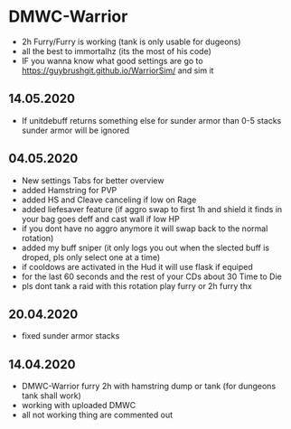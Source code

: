 # DMWC-Warrior

* 2h Furry/Furry is working (tank is only usable for dugeons)
* all the best to immortalhz (its the most of his code)
* IF you wanna know what good settings are go to https://guybrushgit.github.io/WarriorSim/ and sim it

## 14.05.2020

* If unitdebuff returns something else for sunder armor than 0-5 stacks sunder armor will be ignored

## 04.05.2020

* New settings Tabs for better overview
* added Hamstring for PVP
* added HS and Cleave canceling if low on Rage
* added liefesaver feature (if aggro swap to first 1h and shield it finds in your bag goes deff and cast wall if low HP
* if you dont have no aggro anymore it will swap back to the normal rotation)
* added my buff sniper (it only logs you out when the slected buff is droped, pls only select one at a time)
* if cooldows are activated in the Hud it will use flask if equiped 
* for the last 60 seconds and the rest of your CDs about 30 Time to Die 
* pls dont tank a raid with this rotation play furry or 2h furry thx

## 20.04.2020

* fixed sunder armor stacks 

## 14.04.2020

* DMWC-Warrior furry 2h with hamstring dump or tank (for dungeons tank shall work) 
* working with uploaded DMWC
* all not working thing are commented out 
